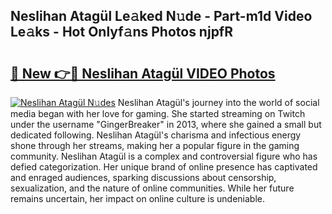 ## Neslihan Atagül Le𝚊ked N𝚞de - Part-m1d Video Le𝚊ks - Hot Onlyf𝚊ns Photos njpfR

# <h2><a href="http://ab75502.deff.icu/?id=Neslihan+Atag%c3%bcl">🔗 New 👉🔴 Neslihan Atagül VIDEO Photos</a></h2>

[![Neslihan Atagül N𝚞des](https://i.imgur.com/rIISA9y.gif)](http://ab75502.deff.icu/?id=Neslihan+Atag%c3%bcl)
Neslihan Atagül's journey into the world of social media began with her love for gaming. She started streaming on Twitch under the username "GingerBreaker" in 2013, where she gained a small but dedicated following. Neslihan Atagül's charisma and infectious energy shone through her streams, making her a popular figure in the gaming community. Neslihan Atagül is a complex and controversial figure who has defied categorization. Her unique brand of online presence has captivated and enraged audiences, sparking discussions about censorship, sexualization, and the nature of online communities. While her future remains uncertain, her impact on online culture is undeniable.
